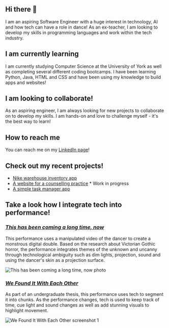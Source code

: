 ## Hi there 👋

I am an aspiring Software Engineer with a huge interest in technology, AI and how tech can have a role in dance! As an ex-teacher, I am looking to develop my skills in programming languages and work within the tech industry.


## I am currently learning

I am currently studying Computer Science at the University of York as well as completing several different coding bootcamps. I have been learning Python, Java, HTML and CSS and have been using my knowledge to build apps and websites!


## I am looking to collaborate!

As an aspiring engineer, I am always looking for new projects to collaborate on to develop my skills. I am hands-on and love to challenge myself - it's the best way to learn!


## How to reach me

You can reach me on my [LinkedIn page](https://www.linkedin.com/in/ruy-zambrano/)! 


## Check out my recent projects!

* [Nike warehouse inventory app](https://github.com/Ruyzambrano/finalCapstone)
* [A website for a counselling practice](https://github.com/Ruyzambrano/counselling_website) * Work in progress
* [A simple task manager app](https://github.com/Ruyzambrano/task_manager)


## Take a look how I integrate tech into performance!

### [*This has been coming a long time, now*](https://www.youtube.com/watch?v=R-Hg4UPXeY0&ab_channel=RuyZambrano) 

This performance uses a manipulated video of the dancer to create a monstrous digital double. Based on the research about Victorian Gothic horror, the performance integrates themes of the unknown and uncanny through technological ambiguity such as dim lights, projection, sound and using the dancer's skin as a projection surface.

![This has been coming a long time, now photo](https://user-images.githubusercontent.com/111122180/217794009-2afc3574-aa4d-4348-8c8b-1319f9547a0c.JPG)

### [*We Found It With Each Other*](https://www.youtube.com/watch?v=uVFoqOnRDgM&ab_channel=RuyZambrano) 

As part of an undergraduate thesis, this performance uses tech to segment it into chunks. As the performance changes, tech is used to keep track of time, cue light and sound changes as well as add stunning visuals to highlight movement.

![We Found It With Each Other screenshot 1](https://user-images.githubusercontent.com/111122180/217792814-4d6f5ac4-788c-4fd0-8c2a-0f34b98acbcc.png)

<!--
**Ruyzambrano/Ruyzambrano** is a ✨ _special_ ✨ repository because its `README.md` (this file) appears on your GitHub profile.

Here are some ideas to get you started:

- 🔭 I’m currently working on ...
- 🌱 I’m currently learning ...
- 👯 I’m looking to collaborate on ...
- 🤔 I’m looking for help with ...
- 💬 Ask me about ...
- 📫 How to reach me: ...
- 😄 Pronouns: ...
- ⚡ Fun fact: ...
-->
